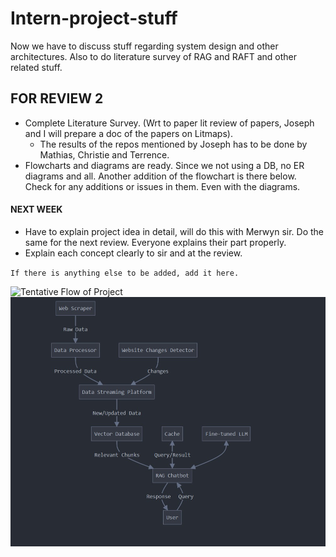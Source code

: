 # Intern-project-stuff 
Now we have to discuss stuff regarding system design and other architectures. Also to do literature survey of RAG and RAFT and other related stuff.  


## FOR REVIEW 2
- Complete Literature Survey. (Wrt to paper lit review of papers, Joseph and I will prepare a doc of the papers on Litmaps).
  - The results of the repos mentioned by Joseph has to be done by Mathias, Christie and Terrence.
- Flowcharts and diagrams are ready. Since we not using a DB, no ER diagrams and all. Another addition of the flowchart is there below. Check for any additions or issues in them. Even with the diagrams.
#### NEXT WEEK
- Have to explain project idea in detail, will do this with Merwyn sir. Do the same for the next review. Everyone explains their part properly. 
-  Explain each concept clearly to sir and at the review.


`If there is anything else to be added, add it here.`

![Tentative Flow of Project](project-flowchart.jpg)  
![Detailed Flow of Project](design_2.jpg) 
